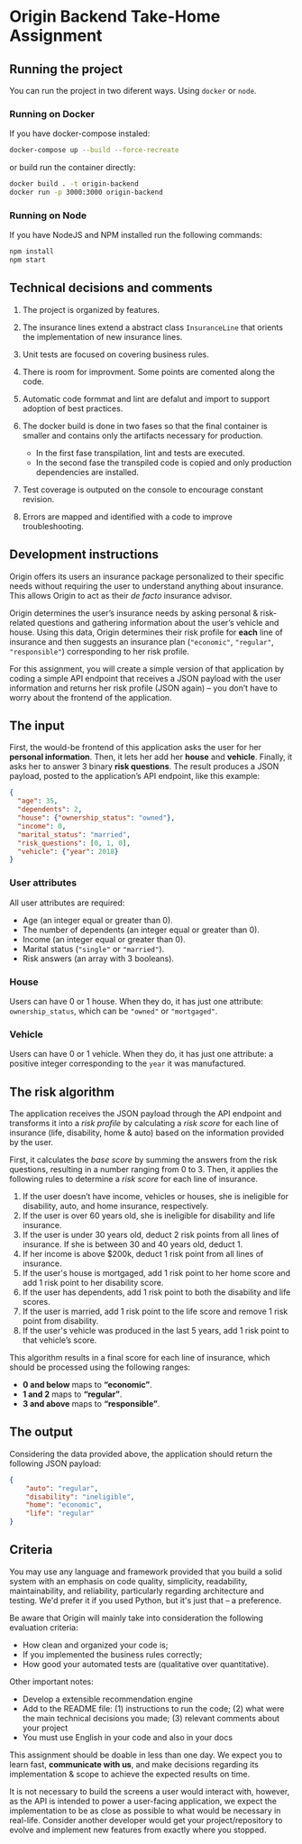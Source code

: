 # Origin Backend Take-Home Assignment

## Running the project

You can run the project in two diferent ways. Using `docker` or `node`.

### Running on Docker

If you have docker-compose instaled:

```sh
docker-compose up --build --force-recreate
```

or build run the container directly:

```sh
docker build . -t origin-backend
docker run -p 3000:3000 origin-backend
```

### Running on Node

If you have NodeJS and NPM installed run the following commands:

```sh
npm install
npm start
```

## Technical decisions and comments

1. The project is organized by features.

2. The insurance lines extend a abstract class `InsuranceLine` that orients the implementation of new insurance lines.

3. Unit tests are focused on covering business rules.

4. There is room for improvment. Some points are comented along the code.

5. Automatic code formmat and lint are defalut and import to support adoption of best practices.

6. The docker build is done in two fases so that the final container is smaller and contains only the artifacts necessary for production.
     - In the first fase transpilation, lint and tests are executed.
     - In the second fase the transpiled code is copied and only production dependencies are installed.

7. Test coverage is outputed on the console to encourage constant revision.

8. Errors are mapped and identified with a code to improve troubleshooting.

## Development instructions

Origin offers its users an insurance package personalized to their specific needs without requiring the user to understand anything about insurance. This allows Origin to act as their *de facto* insurance advisor.

Origin determines the user’s insurance needs by asking personal & risk-related questions and gathering information about the user’s vehicle and house. Using this data, Origin determines their risk profile for **each** line of insurance and then suggests an insurance plan (`"economic"`, `"regular"`, `"responsible"`) corresponding to her risk profile.

For this assignment, you will create a simple version of that application by coding a simple API endpoint that receives a JSON payload with the user information and returns her risk profile (JSON again) – you don’t have to worry about the frontend of the application.

## The input
First, the would-be frontend of this application asks the user for her **personal information**. Then, it lets her add her **house** and **vehicle**. Finally, it asks her to answer 3 binary **risk questions**. The result produces a JSON payload, posted to the application’s API endpoint, like this example:

```JSON
{
  "age": 35,
  "dependents": 2,
  "house": {"ownership_status": "owned"},
  "income": 0,
  "marital_status": "married",
  "risk_questions": [0, 1, 0],
  "vehicle": {"year": 2018}
}
```

### User attributes
All user attributes are required:

- Age (an integer equal or greater than 0).
- The number of dependents (an integer equal or greater than 0).
- Income (an integer equal or greater than 0).
- Marital status (`"single"` or `"married"`).
- Risk answers (an array with 3 booleans).

### House
Users can have 0 or 1 house. When they do, it has just one attribute: `ownership_status`, which can be `"owned"` or `"mortgaged"`.

### Vehicle
Users can have 0 or 1 vehicle. When they do, it has just one attribute: a positive integer corresponding to the `year` it was manufactured.

## The risk algorithm
The application receives the JSON payload through the API endpoint and transforms it into a *risk profile* by calculating a *risk score* for each line of insurance (life, disability, home & auto) based on the information provided by the user.

First, it calculates the *base score* by summing the answers from the risk questions, resulting in a number ranging from 0 to 3. Then, it applies the following rules to determine a *risk score* for each line of insurance.

1. If the user doesn’t have income, vehicles or houses, she is ineligible for disability, auto, and home insurance, respectively.
2. If the user is over 60 years old, she is ineligible for disability and life insurance.
3. If the user is under 30 years old, deduct 2 risk points from all lines of insurance. If she is between 30 and 40 years old, deduct 1.
4. If her income is above $200k, deduct 1 risk point from all lines of insurance. 
5. If the user's house is mortgaged, add 1 risk point to her home score and add 1 risk point to her disability score. 
6. If the user has dependents, add 1 risk point to both the disability and life scores. 
7. If the user is married, add 1 risk point to the life score and remove 1 risk point from disability. 
8. If the user's vehicle was produced in the last 5 years, add 1 risk point to that vehicle’s score.

This algorithm results in a final score for each line of insurance, which should be processed using the following ranges:

- **0 and below** maps to **“economic”**.
- **1 and 2** maps to **“regular”**.
- **3 and above** maps to **“responsible”**.


## The output
Considering the data provided above, the application should return the following JSON payload:

```JSON
{
    "auto": "regular",
    "disability": "ineligible",
    "home": "economic",
    "life": "regular"
}
```

## Criteria
You may use any language and framework provided that you build a solid system with an emphasis on code quality, simplicity, readability, maintainability, and reliability, particularly regarding architecture and testing. We'd prefer it if you used Python, but it's just that – a preference.

Be aware that Origin will mainly take into consideration the following evaluation criteria:
* How clean and organized your code is;
* If you implemented the business rules correctly;
* How good your automated tests are (qualitative over quantitative).

Other important notes:
* Develop a extensible recommendation engine
* Add to the README file: (1) instructions to run the code; (2) what were the main technical decisions you made; (3) relevant comments about your project 
* You must use English in your code and also in your docs

This assignment should be doable in less than one day. We expect you to learn fast, **communicate with us**, and make decisions regarding its implementation & scope to achieve the expected results on time.

It is not necessary to build the screens a user would interact with, however, as the API is intended to power a user-facing application, we expect the implementation to be as close as possible to what would be necessary in real-life. Consider another developer would get your project/repository to evolve and implement new features from exactly where you stopped. 


